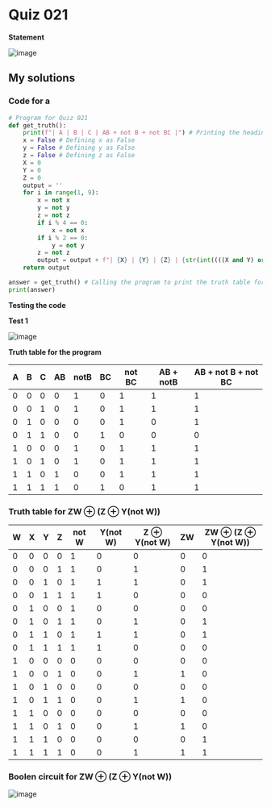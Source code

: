 # Quiz 021
**Statement**

![image](https://user-images.githubusercontent.com/111758436/201060449-c1d4bca0-8db2-4a49-93ce-f488ffa05ef3.png)

## My solutions
### Code for a
```.py
# Program for Quiz 021
def get_truth():
    print(f"| A | B | C | AB + not B + not BC |") # Printing the heading
    x = False # Defining x as False
    y = False # Defining y as False
    z = False # Defining z as False
    X = 0
    Y = 0
    Z = 0
    output = ''
    for i in range(1, 9):
        x = not x
        y = not y
        z = not z
        if i % 4 == 0:
            x = not x
        if i % 2 == 0:
            y = not y
        z = not z
        output = output + f"| {X} | {Y} | {Z} | {str(int((((X and Y) or (not Y)) or (not (Y and Z))))).center(19, ' ')} |\n"
    return output

answer = get_truth() # Calling the program to print the truth table for 3 inputs
print(answer)
```
**Testing the code**

**Test 1**

![image](https://user-images.githubusercontent.com/111758436/199947308-2a2a89f4-7dd4-4299-89f6-1d7b023d6367.png)

**Truth table for the program**

| A | B | C | AB | notB | BC | not BC | AB + notB  | AB + not B + not BC       |
|---|---|---|----|------|----|--------|------------|---------------------------|
| 0 | 0 | 0 | 0  | 1    | 0  | 1      | 1          | 1                         |
| 0 | 0 | 1 | 0  | 1    | 0  | 1      | 1          | 1                         |
| 0 | 1 | 0 | 0  | 0    | 0  | 1      | 0          | 1                         |
| 0 | 1 | 1 | 0  | 0    | 1  | 0      | 0          | 0                         |
| 1 | 0 | 0 | 0  | 1    | 0  | 1      | 1          | 1                         |
| 1 | 0 | 1 | 0  | 1    | 0  | 1      | 1          | 1                         |
| 1 | 1 | 0 | 1  | 0    | 0  | 1      | 1          | 1                         |
| 1 | 1 | 1 | 1  | 0    | 1  | 0      | 1          | 1                         |

### Truth table for  ZW ⊕ (Z ⊕ Y(not W))
| W | X | Y | Z | not W | Y(not W) | Z ⊕ Y(not W)| ZW | ZW ⊕ (Z ⊕ Y(not W)) |
|---|---|---|---|-------|----------|--------------|----|------------------------|
| 0 | 0 | 0 | 0 | 1     | 0        | 0            | 0  | 0                      |
| 0 | 0 | 0 | 1 | 1     | 0        | 1            | 0  | 1                      |
| 0 | 0 | 1 | 0 | 1     | 1        | 1            | 0  | 1                      |
| 0 | 0 | 1 | 1 | 1     | 1        | 0            | 0  | 0                      |
| 0 | 1 | 0 | 0 | 1     | 0        | 0            | 0  | 0                      |
| 0 | 1 | 0 | 1 | 1     | 0        | 1            | 0  | 1                      |
| 0 | 1 | 1 | 0 | 1     | 1        | 1            | 0  | 1                      |
| 0 | 1 | 1 | 1 | 1     | 1        | 0            | 0  | 0                      |
| 1 | 0 | 0 | 0 | 0     | 0        | 0            | 0  | 0                      |
| 1 | 0 | 0 | 1 | 0     | 0        | 1            | 1  | 0                      |
| 1 | 0 | 1 | 0 | 0     | 0        | 0            | 0  | 0                      |
| 1 | 0 | 1 | 1 | 0     | 0        | 1            | 1  | 0                      |
| 1 | 1 | 0 | 0 | 0     | 0        | 0            | 0  | 0                      |
| 1 | 1 | 0 | 1 | 0     | 0        | 1            | 1  | 0                      |
| 1 | 1 | 1 | 0 | 0     | 0        | 0            | 0  | 1                      |
| 1 | 1 | 1 | 1 | 0     | 0        | 1            | 1  | 1                      |
### Boolen circuit for ZW ⊕ (Z ⊕ Y(not W))
![image](https://user-images.githubusercontent.com/111758436/199957668-e78ecb7c-adef-4089-b566-f70c2197d4ea.png)
